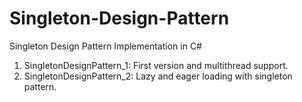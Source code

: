 # Singleton-Design-Pattern
Singleton Design Pattern Implementation in C#

  1.	SingletonDesignPattern_1: First version and multithread support.
  2.	SingletonDesignPattern_2: Lazy and eager loading with singleton pattern.
